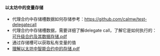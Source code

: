 #### 以太坊中的变量存储

- 代理合约中存储槽数据如何存储参考：https://github.com/calmw/test-delegatecall
- 代理合约中存储槽数据，需要详细了解delegate
  call，了解它是如何执行的：[可升级合约及其数据存储.pdf](..%2Fstatic%2F%E5%8F%AF%E5%8D%87%E7%BA%A7%E5%90%88%E7%BA%A6%E5%8F%8A%E5%85%B6%E6%95%B0%E6%8D%AE%E5%AD%98%E5%82%A8.pdf)
- 通过存储槽可以获取私有变量的值
- [理解以太坊中智能合约中的存储.pdf](..%2Fstatic%2F%E7%90%86%E8%A7%A3%E4%BB%A5%E5%A4%AA%E5%9D%8A%E4%B8%AD%E6%99%BA%E8%83%BD%E5%90%88%E7%BA%A6%E4%B8%AD%E7%9A%84%E5%AD%98%E5%82%A8.pdf)